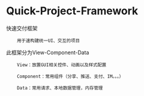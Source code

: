 # Quick-Project-Framework
快速交付框架

		用于速构建统一UI、交互的项目


此框架分为View-Component-Data

		View：放置GUI相关控件、动画以及样式配置
		
		Component：常用组件（分享、推送、支付、IM。。。）
		
		Data：常用请求、本地数据管理，内存管理
